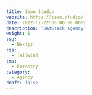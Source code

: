 ```yaml
---
title: Zeon Studio
website: https://zeon.studio/
date: 2022-12-22T00:00:00.000Z
description: "JAMStack Agency"
weight: 1
ssg:
  - Nextjs
css:
  - Tailwind
cms:
  - Forestry
category:
  - Agency
draft: false
---
```

